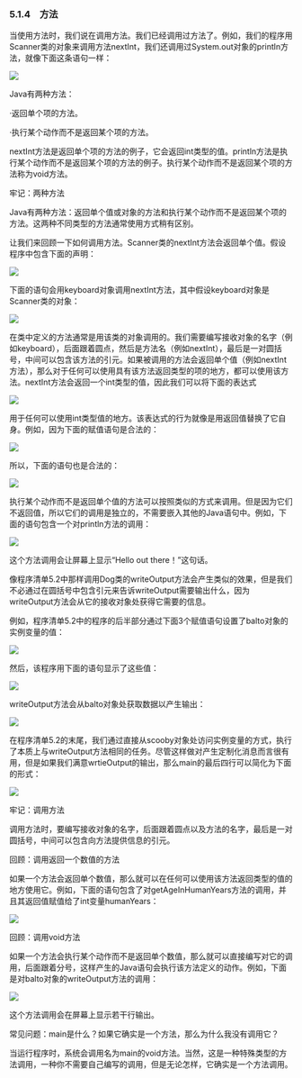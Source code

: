    

### 5.1.4　方法

当使用方法时，我们说在调用方法。我们已经调用过方法了。例如，我们的程序用Scanner类的对象来调用方法nextInt，我们还调用过System.out对象的println方法，就像下面这条语句一样：

![](../Images/image10122.gif)

Java有两种方法：

·返回单个项的方法。

·执行某个动作而不是返回某个项的方法。

nextInt方法是返回单个项的方法的例子，它会返回int类型的值。println方法是执行某个动作而不是返回某个项的方法的例子。执行某个动作而不是返回某个项的方法称为void方法。

牢记：两种方法

Java有两种方法：返回单个值或对象的方法和执行某个动作而不是返回某个项的方法。这两种不同类型的方法通常使用方式稍有区别。

让我们来回顾一下如何调用方法。Scanner类的nextInt方法会返回单个值。假设程序中包含下面的声明：

![](../Images/image10123.gif)

下面的语句会用keyboard对象调用nextInt方法，其中假设keyboard对象是Scanner类的对象：

![](../Images/image10124.gif)

在类中定义的方法通常是用该类的对象调用的。我们需要编写接收对象的名字（例如keyboard），后面跟着圆点，然后是方法名（例如nextInt），最后是一对圆括号，中间可以包含该方法的引元。如果被调用的方法会返回单个值（例如nextInt方法），那么对于任何可以使用具有该方法返回类型的项的地方，都可以使用该方法。nextInt方法会返回一个int类型的值，因此我们可以将下面的表达式

![](../Images/image10125.gif)

用于任何可以使用int类型值的地方。该表达式的行为就像是用返回值替换了它自身。例如，因为下面的赋值语句是合法的：

![](../Images/image10126.gif)

所以，下面的语句也是合法的：

![](../Images/image10127.gif)

执行某个动作而不是返回单个值的方法可以按照类似的方式来调用。但是因为它们不返回值，所以它们的调用是独立的，不需要嵌入其他的Java语句中。例如，下面的语句包含一个对println方法的调用：

![](../Images/image10128.gif)

这个方法调用会让屏幕上显示“Hello out there！”这句话。

像程序清单5.2中那样调用Dog类的writeOutput方法会产生类似的效果，但是我们不必通过在圆括号中包含引元来告诉writeOutput需要输出什么，因为writeOutput方法会从它的接收对象处获得它需要的信息。

例如，程序清单5.2中的程序的后半部分通过下面3个赋值语句设置了balto对象的实例变量的值：

![](../Images/image10129.gif)

然后，该程序用下面的语句显示了这些值：

![](../Images/image10130.gif)

writeOutput方法会从balto对象处获取数据以产生输出：

![](../Images/image10131.gif)

在程序清单5.2的末尾，我们通过直接从scooby对象处访问实例变量的方式，执行了本质上与writeOutput方法相同的任务。尽管这样做对产生定制化消息而言很有用，但是如果我们满意wrtieOutput的输出，那么main的最后四行可以简化为下面的形式：

![](../Images/image10132.gif)

牢记：调用方法

调用方法时，要编写接收对象的名字，后面跟着圆点以及方法的名字，最后是一对圆括号，中间可以包含向方法提供信息的引元。

回顾：调用返回一个数值的方法

如果一个方法会返回单个数值，那么就可以在任何可以使用该方法返回类型的值的地方使用它。例如，下面的语句包含了对getAgeInHumanYears方法的调用，并且其返回值赋值给了int变量humanYears：

![](../Images/image10133.gif)

回顾：调用void方法

如果一个方法会执行某个动作而不是返回单个数值，那么就可以直接编写对它的调用，后面跟着分号，这样产生的Java语句会执行该方法定义的动作。例如，下面是对balto对象的writeOutput方法的调用：

![](../Images/image10134.gif)

这个方法调用会在屏幕上显示若干行输出。

常见问题：main是什么？如果它确实是一个方法，那么为什么我没有调用它？

当运行程序时，系统会调用名为main的void方法。当然，这是一种特殊类型的方法调用，一种你不需要自己编写的调用，但是无论怎样，它确实是一个方法调用。